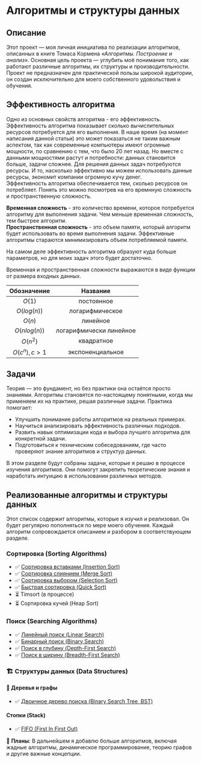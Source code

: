 # Алгоритмы и структуры данных

## Описание
Этот проект — моя личная инициатива по реализации алгоритмов, описанных в книге Томаса Кормена *«Алгоритмы. Построение и анализ»*. Основная цель проекта — углубить моё понимание того, как работают различные алгоритмы, их структуры и производительности. Проект не предназначен для практической пользы широкой аудитории, он создан исключительно для моего собственного удовольствия и обучения.

## Эффективность алгоритма
Одно из основных свойств алгоритма - его эффективность. Эффективность алгоритма показывает сколько вычислительных ресурсов потребуется для его выполнения. В наше время (на момент написания данной статьи) это может показаться не таким важным аспектом, так как современные компьютеры имеют огромные мощности, по сравнению с тем, что было 20 лет назад. Но вместе с данными мощностями растут и потребности: данных становится больше, задачи сложнее. Для решения данных задач потребуются ресурсы. И то, насколько эффективно мы можем использовать данные ресурсы, экономит компании огромную кучу денег.<br>
Эффективность алгоритма обеспечивается тем, сколько ресурсов он потребляет. Понять это можно посмотрев на его времнную сложность и пространственную сложность.

**Временная сложность** - это количество времени, которое потребуется алгоритму для выполнения задачи. Чем меньше временная сложность, тем быстрее алгоритм.<br>
**Пространственная сложность** - это объем памяти, который алгоритм будет использовать во время выполнения задачи. Эффективные алгоритмы стараются минимизировать объем потребляемой памяти. 

На самом деле эффективность алгоритма образуют куда больше параметров, но для моих задач этого будет достаточно.

Временная и пространственная сложности выражаются в виде функции от размера входных данных.

|  Обозначение  |        Название         |
| :-----------: | :---------------------: |
|    $O(1)$     |       постоянное        |
|  $O(log(n))$  |     логарифмическое     |
|    $O(n)$     |        линейное         |
| $O(nlog(n))$  | логарифмически линейное |
|   $O(n^2)$    |       квадратное        |
| $O(c^n), c>1$ |    экспоненциальное     |


## Задачи

Теория — это фундамент, но без практики она остаётся просто знаниями. Алгоритмы становятся по-настоящему понятными, когда мы применяем их на практике, решая различные задачи. Практика помогает:

- Улучшить понимание работы алгоритмов на реальных примерах.
- Научиться анализировать эффективность различных подходов.
- Развить навык оптимизации кода и выбора лучшего алгоритма для конкретной задачи.
- Подготовиться к техническим собеседованиям, где часто проверяют знание алгоритмов и структур данных.

В этом разделе будут собраны задачи, которые я решаю в процессе изучения алгоритмов. Они помогут закрепить теоретические знания и наработать интуицию в использовании различных методов.


## Реализованные алгоритмы и структуры данных

Этот список содержит алгоритмы, которые я изучил и реализовал. Он будет регулярно пополняться по мере моего обучения. Каждый алгоритм сопровождается описанием и разбором в соответствующем разделе.  

### Сортировка (Sorting Algorithms)  
- ✅ [Сортировка вставками (Insertion Sort)](/Algorithms/SortingAlgorithms/insertionSort/README.md)  
- ✅ [Сортировка слиянием (Merge Sort)](/Algorithms/SortingAlgorithms/mergeSort/README.md)  
- ✅ [Сортировка выбором (Selection Sort)](/Algorithms/SortingAlgorithms/selectionSort/README.md)  
- ✅ [Быстрая сортировка (Quick Sort)](/Algorithms/SortingAlgorithms/quickSort/README.md)  
- ⏳ Timsort (в процессе)  
- ⏳ Сортировка кучей (Heap Sort)  

### Поиск (Searching Algorithms)  
- ✅ [Линейный поиск (Linear Search)](/Algorithms/SearchingAlgorithms/LinearSearch/README.md)  
- ✅ [Бинарный поиск (Binary Search)](/Algorithms/SearchingAlgorithms/BinarySearch/README.md)  
- ✅ [Поиск в глубину (Depth-First Search)](/Algorithms/SearchingAlgorithms/DepthFirstSearch/README.md)  
- ✅ [Поиск в ширину (Breadth-First Search)](/Algorithms/SearchingAlgorithms/BreadthFirstSearch/README.md)

### 🏗 Структуры данных (Data Structures) 

#### 🌲 Деревья и графы
- ✅ [Двоичное дерево поиска (Binary Search Tree, BST)](/DataStructures/TreeStructure/BST/README.md)

#### Стопки (Stack)
- ✅ [FIFO (First In First Out)](/DataStructures/Stack/FIFO/README.md)


📢 **Планы**: В дальнейшем я добавлю больше алгоритмов, включая жадные алгоритмы, динамическое программирование, теорию графов и другие важные концепции.